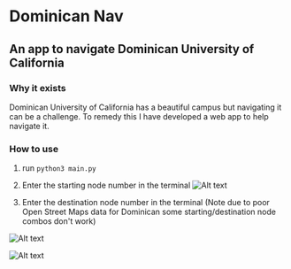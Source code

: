 # Dominican Nav
## An app to navigate Dominican University of California

### Why it exists
Dominican University of California has a beautiful campus but navigating it can be a challenge. To remedy this I have developed a web app to help navigate it.

### How to use
1. run ```python3 main.py```

1. Enter the starting node number in the terminal
![Alt text](/screenshots/start.png "Optional Title")

1. Enter the destination node number in the terminal (Note due to poor Open Street Maps data for Dominican some starting/destination node combos don't work)

![Alt text](/screenshots/destination.png "Optional Title")

![Alt text](/screenshots/routes "Optional Title")
